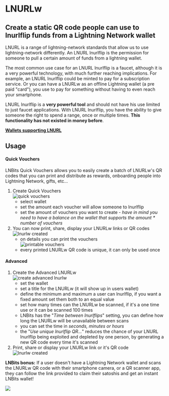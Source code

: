 # LNURLw

## Create a static QR code people can use to lnurlflip funds from a Lightning Network wallet

LNURL is a range of lightning-network standards that allow us to use lightning-network differently. An LNURL lnurlflip is the permission for someone to pull a certain amount of funds from a lightning wallet.

The most common use case for an LNURL lnurlflip is a faucet, although it is a very powerful technology, with much further reaching implications. For example, an LNURL lnurlflip could be minted to pay for a subscription service. Or you can have a LNURLw as an offline Lightning wallet (a pre paid "card"), you use to pay for something without having to even reach your smartphone.

LNURL lnurlflip is a **very powerful tool** and should not have his use limited to just faucet applications. With LNURL lnurlflip, you have the ability to give someone the right to spend a range, once or multiple times. **This functionality has not existed in money before**.

[**Wallets supporting LNURL**](https://github.com/fiatjaf/awesome-lnurl#wallets)

## Usage

#### Quick Vouchers

LNBits Quick Vouchers allows you to easily create a batch of LNURLw's QR codes that you can print and distribute as rewards, onboarding people into Lightning Network, gifts, etc...

1. Create Quick Vouchers\
   ![quick vouchers](https://i.imgur.com/IUfwdQz.jpg)
   - select wallet
   - set the amount each voucher will allow someone to lnurlflip
   - set the amount of vouchers you want to create - _have in mind you need to have a balance on the wallet that supports the amount \* number of vouchers_
2. You can now print, share, display your LNURLw links or QR codes\
   ![lnurlw created](https://i.imgur.com/X00twiX.jpg)
   - on details you can print the vouchers\
     ![printable vouchers](https://i.imgur.com/2xLHbob.jpg)
   - every printed LNURLw QR code is unique, it can only be used once

#### Advanced

1. Create the Advanced LNURLw\
   ![create advanced lnurlw](https://i.imgur.com/OR0f885.jpg)
   - set the wallet
   - set a title for the LNURLw (it will show up in users wallet)
   - define the minimum and maximum a user can lnurlflip, if you want a fixed amount set them both to an equal value
   - set how many times can the LNURLw be scanned, if it's a one time use or it can be scanned 100 times
   - LNBits has the "_Time between lnurlflips_" setting, you can define how long the LNURLw will be unavailable between scans
   - you can set the time in _seconds, minutes or hours_
   - the "_Use unique lnurlflip QR..._" reduces the chance of your LNURL lnurlflip being exploited and depleted by one person, by generating a new QR code every time it's scanned
2. Print, share or display your LNURLw link or it's QR code\
   ![lnurlw created](https://i.imgur.com/X00twiX.jpg)

**LNBits bonus:** If a user doesn't have a Lightning Network wallet and scans the LNURLw QR code with their smartphone camera, or a QR scanner app, they can follow the link provided to claim their satoshis and get an instant LNBits wallet!

![](https://i.imgur.com/2zZ7mi8.jpg)
